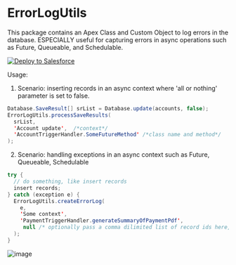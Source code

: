 # ErrorLogUtils
This package contains an Apex Class and Custom Object to log errors in the database. ESPECIALLY useful for capturing errors in async operations such as Future, Queueable, and Schedulable.

<a href="https://githubsfdeploy.herokuapp.com">
  <img src="https://raw.githubusercontent.com/afawcett/githubsfdeploy/master/src/main/webapp/resources/img/deploy.png" alt="Deploy to Salesforce" />
</a>


Usage:
1. Scenario: inserting records in an async context where 'all or nothing' parameter is set to false.
```java
Database.SaveResult[] srList = Database.update(accounts, false);
ErrorLogUtils.processSaveResults(
  srList,              
  'Account update',  /*context*/
  'AccountTriggerHandler.SomeFutureMethod' /*class name and method*/
);
```

2. Scenario: handling exceptions in an async context such as Future, Queueable, Schedulable
```java
try {
  // do something, like insert records
  insert records;
} catch (exception e) {
  ErrorLogUtils.createErrorLog(
    e,
    'Some context',
    'PaymentTriggerHandler.generateSummaryOfPaymentPdf',
     null /* optionally pass a comma dilimited list of record ids here, such as in the case of a failed records update */
  );
}
```

![image](https://user-images.githubusercontent.com/124932501/224376964-b88a6b31-9187-45d8-8a58-696aab9a9db8.png)
